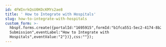 ```yaml
---
id: 4FWInrkQsU0KOcKMYs2ae8
title: ' How to Integrate with Hospitals'
slug: how-to-integrate-with-hospitals
custom_form: >-
  hbspt.forms.create({portalId:"1695915",formId:"b1fca551-5ec2-4174-8b27-bc288be1e338",target:"#hsFormContainer",onFormSubmit:function(e){window.dataLayer=window.dataLayer||[],window.dataLayer.push({event:"GAEvent",eventCategory:"Guide",eventAction:"Form
  Submission",eventLabel:"How to Integrate with
  Hospitals",eventValue:"2"})},css:""});
---
```


  